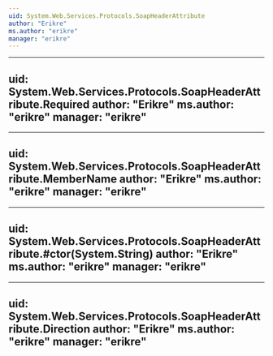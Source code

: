```yaml
---
uid: System.Web.Services.Protocols.SoapHeaderAttribute
author: "Erikre"
ms.author: "erikre"
manager: "erikre"
---
```


---
uid: System.Web.Services.Protocols.SoapHeaderAttribute.Required
author: "Erikre"
ms.author: "erikre"
manager: "erikre"
---

---
uid: System.Web.Services.Protocols.SoapHeaderAttribute.MemberName
author: "Erikre"
ms.author: "erikre"
manager: "erikre"
---

---
uid: System.Web.Services.Protocols.SoapHeaderAttribute.#ctor(System.String)
author: "Erikre"
ms.author: "erikre"
manager: "erikre"
---

---
uid: System.Web.Services.Protocols.SoapHeaderAttribute.Direction
author: "Erikre"
ms.author: "erikre"
manager: "erikre"
---
